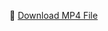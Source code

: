 🎥 [Download MP4 File](https://drive.google.com/file/d/1BKtBJguTIjGqysbx21-JQT4J3JxsBS_n/view?usp=drive_link)
